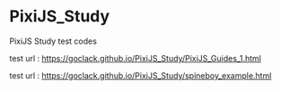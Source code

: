 # PixiJS_Study
PixiJS Study test codes

test url : https://goclack.github.io/PixiJS_Study/PixiJS_Guides_1.html

test url : https://goclack.github.io/PixiJS_Study/spineboy_example.html
